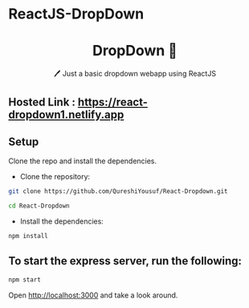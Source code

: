 # ReactJS-DropDown

 <h1 align="center"> DropDown 📝</h1> 
<p align="center">
 🖊️ Just a basic dropdown webapp using ReactJS<br>
</p>

## Hosted Link : https://react-dropdown1.netlify.app

## Setup

Clone the repo and install the dependencies.

- Clone the repository:

```bash
git clone https://github.com/QureshiYousuf/React-Dropdown.git
```

```bash
cd React-Dropdown
```

- Install the dependencies:

```bash
npm install
```

## To start the express server, run the following:

```bash
npm start
```

Open [http://localhost:3000](http://localhost:3000) and take a look around.
